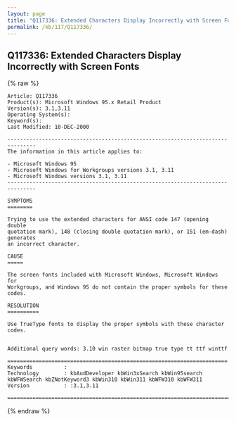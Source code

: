 ```yaml
---
layout: page
title: "Q117336: Extended Characters Display Incorrectly with Screen Fonts"
permalink: /kb/117/Q117336/
---
```


## Q117336: Extended Characters Display Incorrectly with Screen Fonts

{% raw %}

	Article: Q117336
	Product(s): Microsoft Windows 95.x Retail Product
	Version(s): 3.1,3.11
	Operating System(s): 
	Keyword(s): 
	Last Modified: 10-DEC-2000
	
	-------------------------------------------------------------------------------
	The information in this article applies to:
	
	- Microsoft Windows 95 
	- Microsoft Windows for Workgroups versions 3.1, 3.11 
	- Microsoft Windows versions 3.1, 3.11 
	-------------------------------------------------------------------------------
	
	SYMPTOMS
	========
	
	Trying to use the extended characters for ANSI code 147 (opening double
	quotation mark), 148 (closing double quotation mark), or 151 (em-dash) generates
	an incorrect character.
	
	CAUSE
	=====
	
	The screen fonts included with Microsoft Windows, Microsoft Windows for
	Workgroups, and Windows 95 do not contain the proper symbols for these codes.
	
	RESOLUTION
	==========
	
	Use TrueType fonts to display the proper symbols with these character codes.
	
	
	Additional query words: 3.10 win raster bitmap true type tt ttf winttf
	
	======================================================================
	Keywords          :  
	Technology        : kbAudDeveloper kbWin3xSearch kbWin95search kbWFWSearch kbZNotKeyword3 kbWin310 kbWin311 kbWFW310 kbWFW311
	Version           : :3.1,3.11
	
	=============================================================================
	

{% endraw %}
